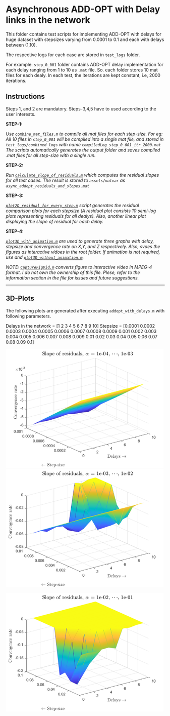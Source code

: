 # Asynchronous ADD-OPT with Delay links in the network 

This folder contains test scripts for implementing ADD-OPT with delays for huge dataset with stepsizes varying from 0.0001 to 0.1 and each with delays between (1,10).

The respective logs for each case are stored in `test_logs` folder.

For example: `step_0_001` folder contains ADD-OPT delay implementation for each delay ranging from 1 to 10 as `.mat` file.  So. each folder stores 10 mat files for each dealy. In each test, the iterations are kept constant, i.e, 2000 iterations. 

## Instructions

Steps 1, and 2 are mandatory.  Steps-3,4,5 have to used according to the user interests.

**STEP-1:**  

*Use [`combine_mat_files.m`](combine_mat_files.m) to compile all mat files for each step-size.  For eg: All 10 files in `step_0_001` will be compiled into a single mat file, and stored in `test_logs/combined_logs` with name `compiledLog_step_0_001_itr_2000.mat`*
*The scripts automatically generates the output folder and saves compiled .mat files for all step-size with a single run.*

**STEP-2:**  

*Run [`calculate_slope_of_residuals.m`](calculate_slope_of_residuals.m) which computes the residual slopes for all test cases.  The result is stored to `assets/matvar` as `async_addopt_residuals_and_slopes.mat`*

**STEP-3:**  

*[`plot2D_residual_for_every_step.m`](plot2D_residual_for_every_step.m) script generates the residual comparison plots for each stepsize (A residual plot consists 10 semi-log plots representing residuals for all dealys).  Also, another linear plot displaying the slope of residual for each delay.*

**STEP-4:**  

*[`plot3D_with_animation.m`](plot3D_with_animation.m) are used to generate three graphs with delay, stepsize and convergence rate on X,Y, and Z respectively.  Also, svaes the figures as interactive vidoes in the root folder.  If animation is not required, use and [`plot3D_without_animation.m`](plot3D_without_animation.m).*


*NOTE: [`CaptureFigVid.m`](CaptureFigVid.m) converts figure to interactive video in MPEG-4 format.  I do not own the ownership of this file. Plese, refer to the information section in the file for issues and future suggestions.*


-------------------------------------------------------------------------------------------------------------------------------------------------------------------------
## 3D-Plots

The following plots are generated after executing `addopt_with_delays.m` with following parameters.

Delays in the network = [1 2 3 4 5 6 7 8 9 10]
Stepsize = [0.0001 0.0002 0.0003 0.0004 0.0005 0.0006 0.0007 0.0008 0.0009
            0.001  0.002  0.003  0.004  0.005  0.006  0.007  0.008  0.009
            0.01   0.02   0.03   0.04   0.05   0.06   0.07   0.08   0.09
            0.1]

<p float="middle">
  <img src="fig1.png" alt="network" width="500"/>
  <img src="fig2.png" alt="network" width="500"/>
</p>

<p float="middle">
  <img src="fig3.png" alt="network" width="500"/>
</p>